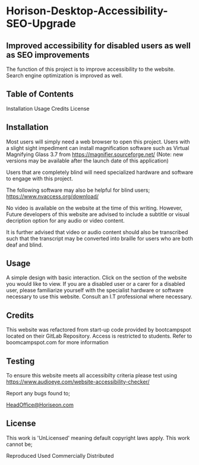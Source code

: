 # Horison-Desktop-Accessibility-SEO-Upgrade

## Improved accessibility for disabled users as well as SEO improvements

The function of this project is to improve accessibility to the website.
Search engine optimization is improved as well.

## Table of Contents
Installation
Usage
Credits
License

## Installation

Most users will simply need a web browser to open this project.
Users with a slight sight impediment can install magnification
software such as Virtual Magnifying Glass 3.7 from
https://magnifier.sourceforge.net/  (Note: new versions may be
available after the launch date of this application)

Users that are completely blind will need specialized 
hardware and software to engage with this project.

The following software may also be helpful for 
blind users;
https://www.nvaccess.org/download/

No video is available on the website at the time 
of this writing. However, Future developers of this
website are advised to include a subtitle or visual 
decription option for any audio or video content.

It is further advised that video or audio content should also be 
transcribed such that the transcript may be converted 
into braille for users who are both deaf and blind.

## Usage

A simple design with basic interaction.
Click on the section of the website you would like to
view. If you are a disabled user or a carer for a 
disabled user, please familiarize yourself with the 
specialist hardware or software necessary to use this 
website. Consult an I.T professional where 
necessary.

## Credits

This website was refactored from start-up code
provided by bootcampspot located on their 
GitLab Repository. Access is restricted to students.
Refer to boomcampspot.com for more information

## Testing

To ensure this website meets all accessibilty criteria 
please test using
https://www.audioeye.com/website-accessibility-checker/

Report any bugs found to;

HeadOffice@Horiseon.com

## License

This work is 'UnLicensed' meaning default copyright 
laws apply. This work cannot be;

Reproduced
Used Commercially
Distributed
